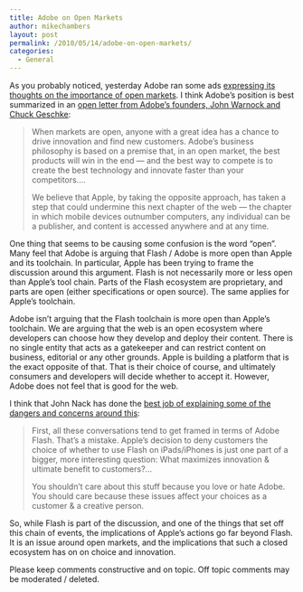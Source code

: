 ```yaml
---
title: Adobe on Open Markets
author: mikechambers
layout: post
permalink: /2010/05/14/adobe-on-open-markets/
categories:
  - General
---
```



As you probably noticed, yesterday Adobe ran some ads [expressing its thoughts on the importance of open markets][1]. I think Adobe&#8217;s position is best summarized in an [open letter from Adobe&#8217;s founders, John Warnock and Chuck Geschke][2]:  
<!--more-->

> When markets are open, anyone with a great idea has a chance to drive innovation and find new customers. Adobe&#8217;s business philosophy is based on a premise that, in an open market, the best products will win in the end — and the best way to compete is to create the best technology and innovate faster than your competitors&#8230;.
> 
> We believe that Apple, by taking the opposite approach, has taken a step that could undermine this next chapter of the web — the chapter in which mobile devices outnumber computers, any individual can be a publisher, and content is accessed anywhere and at any time.

One thing that seems to be causing some confusion is the word &#8220;open&#8221;. Many feel that Adobe is arguing that Flash / Adobe is more open than Apple and its toolchain. In particular, Apple has been trying to frame the discussion around this argument. Flash is not necessarily more or less open than Apple&#8217;s tool chain. Parts of the Flash ecosystem are proprietary, and parts are open (either specifications or open source). The same applies for Apple&#8217;s toolchain.

Adobe isn&#8217;t arguing that the Flash toolchain is more open than Apple&#8217;s toolchain. We are arguing that the web is an open ecosystem where developers can choose how they develop and deploy their content. There is no single entity that acts as a gatekeeper and can restrict content on business, editorial or any other grounds. Apple is building a platform that is the exact opposite of that. That is their choice of course, and ultimately consumers and developers will decide whether to accept it. However, Adobe does not feel that is good for the web.

I think that John Nack has done the [best job of explaining some of the dangers and concerns around this][3]:

> First, all these conversations tend to get framed in terms of Adobe Flash. That&#8217;s a mistake. Apple&#8217;s decision to deny customers the choice of whether to use Flash on iPads/iPhones is just one part of a bigger, more interesting question: What maximizes innovation & ultimate benefit to customers?&#8230;
> 
> You shouldn&#8217;t care about this stuff because you love or hate Adobe. You should care because these issues affect your choices as a customer & a creative person. 

So, while Flash is part of the discussion, and one of the things that set off this chain of events, the implications of Apple&#8217;s actions go far beyond Flash. It is an issue around open markets, and the implications that such a closed ecosystem has on on choice and innovation.

Please keep comments constructive and on topic. Off topic comments may be moderated / deleted.

 [1]: http://www.adobe.com/choice/
 [2]: http://www.adobe.com/choice/openmarkets.html
 [3]: http://blogs.adobe.com/jnack/2010/05/absolute_power_vs_the_pirate_flag.html#comments